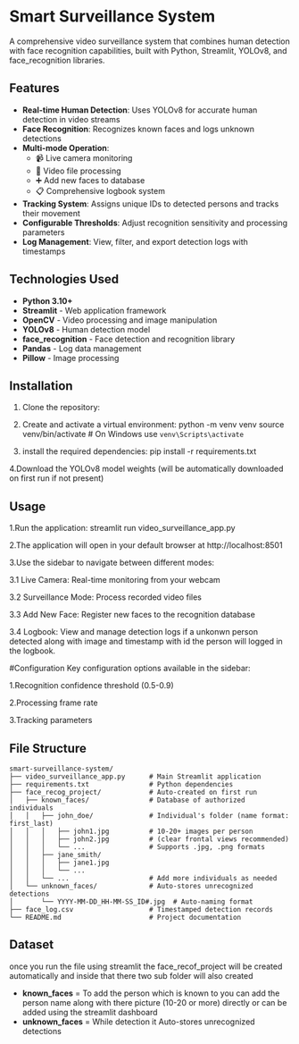 # Smart Surveillance System

A comprehensive video surveillance system that combines human detection with face recognition capabilities, built with Python, Streamlit, YOLOv8, and face_recognition libraries.

## Features

- **Real-time Human Detection**: Uses YOLOv8 for accurate human detection in video streams
- **Face Recognition**: Recognizes known faces and logs unknown detections
- **Multi-mode Operation**:
  - 📹 Live camera monitoring
  - 🎥 Video file processing
  - ➕ Add new faces to database
  - 📋 Comprehensive logbook system
- **Tracking System**: Assigns unique IDs to detected persons and tracks their movement
- **Configurable Thresholds**: Adjust recognition sensitivity and processing parameters
- **Log Management**: View, filter, and export detection logs with timestamps

## Technologies Used

- **Python 3.10+**
- **Streamlit** - Web application framework
- **OpenCV** - Video processing and image manipulation
- **YOLOv8** - Human detection model
- **face_recognition** - Face detection and recognition library
- **Pandas** - Log data management
- **Pillow** - Image processing

## Installation

1. Clone the repository:
 

2. Create and activate a virtual environment:
   python -m venv venv
   source venv/bin/activate  # On Windows use `venv\Scripts\activate`

3. install the required dependencies:
   pip install -r requirements.txt

4.Download the YOLOv8 model weights (will be automatically downloaded on first run if not present)

## Usage

1.Run the application:
  streamlit run video_surveillance_app.py

2.The application will open in your default browser at http://localhost:8501

3.Use the sidebar to navigate between different modes:

  3.1 Live Camera: Real-time monitoring from your webcam

  3.2 Surveillance Mode: Process recorded video files

  3.3 Add New Face: Register new faces to the recognition database

  3.4 Logbook: View and manage detection logs if a unkonwn person detected along with image and timestamp with id the person will logged in the logbook.

#Configuration
 Key configuration options available in the sidebar:

  1.Recognition confidence threshold (0.5-0.9)

  2.Processing frame rate

  3.Tracking parameters


## File Structure

```text
smart-surveillance-system/
├── video_surveillance_app.py      # Main Streamlit application
├── requirements.txt               # Python dependencies
├── face_recog_project/            # Auto-created on first run
│   ├── known_faces/               # Database of authorized individuals
│   │   ├── john_doe/              # Individual's folder (name format: first_last)
│   │   │   ├── john1.jpg          # 10-20+ images per person
│   │   │   ├── john2.jpg          # (clear frontal views recommended)
│   │   │   └── ...                # Supports .jpg, .png formats
│   │   ├── jane_smith/
│   │   │   ├── jane1.jpg
│   │   │   └── ...
│   │   └── ...                    # Add more individuals as needed
│   └── unknown_faces/             # Auto-stores unrecognized detections
│       └── YYYY-MM-DD_HH-MM-SS_ID#.jpg  # Auto-naming format
├── face_log.csv                   # Timestamped detection records
└── README.md                      # Project documentation
```

## Dataset

once you run the file using streamlit the face_recof_project will be created automatically and inside that there two sub folder will also created
- **known_faces** = To add the person which is known to you can add the person name along with there picture (10-20 or more) directly or can be added using the streamlit dashboard
- **unknown_faces** = While detection it Auto-stores unrecognized detections
